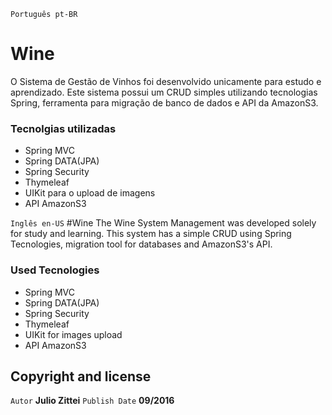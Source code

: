 ﻿`Português pt-BR`
# Wine
O Sistema de Gestão de Vinhos foi desenvolvido unicamente para estudo e aprendizado. Este sistema possui um CRUD simples utilizando tecnologias Spring, ferramenta para migração de banco de dados e API da AmazonS3.

### Tecnolgias utilizadas
- Spring MVC
- Spring DATA(JPA)
- Spring Security
- Thymeleaf
- UIKit para o upload de imagens
- API AmazonS3

`Inglês en-US`
#Wine
The Wine System Management was developed solely for study and learning. This system has a simple CRUD using Spring Tecnologies, migration tool for databases and AmazonS3's API.

### Used Tecnologies
- Spring MVC
- Spring DATA(JPA)
- Spring Security
- Thymeleaf
- UIKit for images upload
- API AmazonS3


## Copyright and license

`Autor` **Julio Zittei**
`Publish Date` **09/2016**
